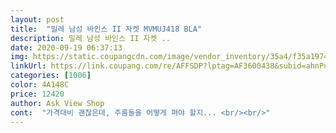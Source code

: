```yaml
---
layout: post 
title:  "밀레 남성 바인스 II 자켓 MVMUJ418 BLA" 
description: 밀레 남성 바인스 II 자켓 ..
date: 2020-09-19 06:37:13 
img: https://static.coupangcdn.com/image/vendor_inventory/35a4/f35a19745855c830f49c33faf4dcc894d2f4e0b0cdafee8f978d76b711d2.jpg 
linkUrl: https://link.coupang.com/re/AFFSDP?lptag=AF3600438&subid=ahnPublicAsk&pageKey=1466933352&itemId=2522871814&vendorItemId=70515718176&traceid=V0-113-87f7f6dd484b9d35 
categories: [1006] 
color: 4A148C 
price: 12420 
author: Ask View Shop 
cont:  "가격대비 괜찮은데, 주름들을 어떻게 펴야 할지... <br/><br/>" 
---
```

